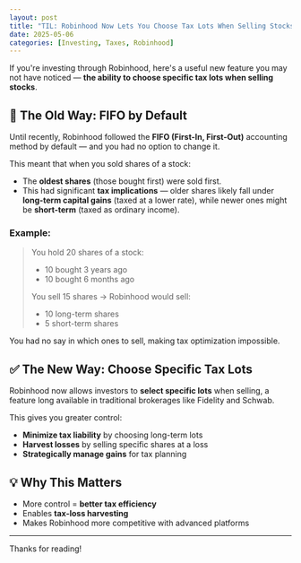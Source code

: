 ```yaml
---
layout: post
title: "TIL: Robinhood Now Lets You Choose Tax Lots When Selling Stocks"
date: 2025-05-06
categories: [Investing, Taxes, Robinhood]
---
```


If you're investing through Robinhood, here's a useful new feature you may not have noticed — **the ability to choose specific tax lots when selling stocks**.

## 🚧 The Old Way: FIFO by Default

Until recently, Robinhood followed the **FIFO (First-In, First-Out)** accounting method by default — and you had no option to change it.

This meant that when you sold shares of a stock:

- The **oldest shares** (those bought first) were sold first.
- This had significant **tax implications** — older shares likely fall under **long-term capital gains** (taxed at a lower rate), while newer ones might be **short-term** (taxed as ordinary income).

### Example:

> You hold 20 shares of a stock:  
> - 10 bought 3 years ago  
> - 10 bought 6 months ago  
>  
> You sell 15 shares → Robinhood would sell:  
> - 10 long-term shares  
> - 5 short-term shares

You had no say in which ones to sell, making tax optimization impossible.

## ✅ The New Way: Choose Specific Tax Lots

Robinhood now allows investors to **select specific lots** when selling, a feature long available in traditional brokerages like Fidelity and Schwab.

This gives you greater control:

- **Minimize tax liability** by choosing long-term lots
- **Harvest losses** by selling specific shares at a loss
- **Strategically manage gains** for tax planning

## 💡 Why This Matters

- More control = **better tax efficiency**
- Enables **tax-loss harvesting**
- Makes Robinhood more competitive with advanced platforms

---

Thanks for reading!